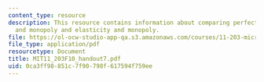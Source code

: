 ```yaml
---
content_type: resource
description: This resource contains information about comparing perfect competition
  and monopoly and elasticity and monopoly.
file: https://ol-ocw-studio-app-qa.s3.amazonaws.com/courses/11-203-microeconomics-fall-2010/0ca3ff98851c7f90798f617594f759ee_MIT11_203F10_handout7.pdf
file_type: application/pdf
resourcetype: Document
title: MIT11_203F10_handout7.pdf
uid: 0ca3ff98-851c-7f90-798f-617594f759ee
---
```


